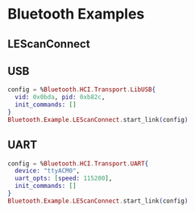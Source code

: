 # Bluetooth Examples

## LEScanConnect

## USB

```elixir
config = %Bluetooth.HCI.Transport.LibUSB{
  vid: 0x0bda, pid: 0xb82c,
  init_commands: []
}
Bluetooth.Example.LEScanConnect.start_link(config)
```

## UART

```elixir
config = %Bluetooth.HCI.Transport.UART{
  device: "ttyACM0",
  uart_opts: [speed: 115200],
  init_commands: []
}
Bluetooth.Example.LEScanConnect.start_link(config)
```
